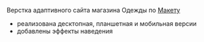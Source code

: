 Верстка адаптивного сайта магазина Одежды по [Макету](https://www.figma.com/file/mnLY69cYE5cqWM5w6n5hXx/Seo-%26-Digital-Marketing-Landing-Page?node-id=190%3A1194)
- реализована десктопная, планшетная и мобильная версии
- добавлены эффекты наведения
